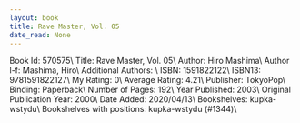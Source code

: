 ```yaml
---
layout: book
title: Rave Master, Vol. 05
date_read: None
---
```


Book Id: 570575\ 
Title: Rave Master, Vol. 05\ 
Author: Hiro Mashima\ 
Author l-f: Mashima, Hiro\ 
Additional Authors: \ 
ISBN: 1591822122\ 
ISBN13: 9781591822127\ 
My Rating: 0\ 
Average Rating: 4.21\ 
Publisher: TokyoPop\ 
Binding: Paperback\ 
Number of Pages: 192\ 
Year Published: 2003\ 
Original Publication Year: 2000\ 
Date Added: 2020/04/13\ 
Bookshelves: kupka-wstydu\ 
Bookshelves with positions: kupka-wstydu (#1344)\ 

